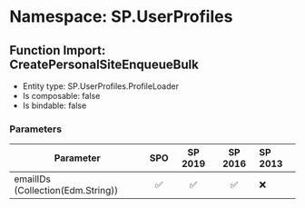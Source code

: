 # Namespace: SP.UserProfiles

## Function Import: CreatePersonalSiteEnqueueBulk

- Entity type: SP.UserProfiles.ProfileLoader
- Is composable: false
- Is bindable: false

### Parameters

Parameter | SPO | SP 2019 | SP 2016 | SP 2013
----------|:---:|:-------:|:-------:|:-------
emailIDs (Collection(Edm.String)) | ✅ | ✅ | ✅ | ❌
